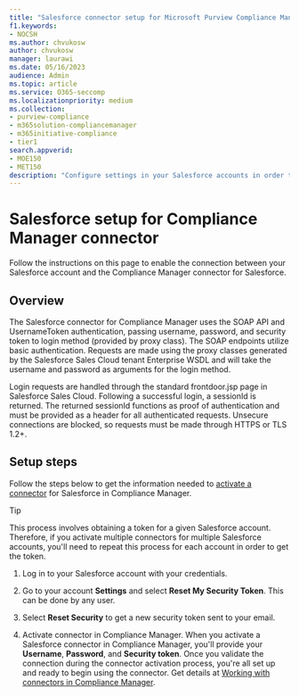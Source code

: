 ```yaml
---
title: "Salesforce connector setup for Microsoft Purview Compliance Manager"
f1.keywords:
- NOCSH
ms.author: chvukosw
author: chvukosw
manager: laurawi
ms.date: 05/16/2023
audience: Admin
ms.topic: article
ms.service: O365-seccomp
ms.localizationpriority: medium
ms.collection:
- purview-compliance
- m365solution-compliancemanager
- m365initiative-compliance
- tier1
search.appverid:
- MOE150
- MET150
description: "Configure settings in your Salesforce accounts in order to activate connectors for Microsoft Purview Compliance Manager."
---
```


# Salesforce setup for Compliance Manager connector

Follow the instructions on this page to enable the connection between your Salesforce account and the Compliance Manager connector for Salesforce.

## Overview

The Salesforce connector for Compliance Manager uses the SOAP API and UsernameToken authentication, passing username, password, and security token to login method (provided by proxy class). The SOAP endpoints utilize basic authentication. Requests are made using the proxy classes generated by the Salesforce Sales Cloud tenant Enterprise WSDL and will take the username and password as arguments for the login method.

Login requests are handled through the standard frontdoor.jsp page in Salesforce Sales Cloud. Following a successful login, a sessionId is returned. The returned sessionId functions as proof of authentication and must be provided as a header for all authenticated requests. Unsecure connections are blocked, so requests must be made through HTTPS or TLS 1.2+.

## Setup steps 
Follow the steps below to get the information needed to [activate a connector](compliance-manager-connectors.md#step-2-activate-the-connector-in-compliance-manager) for Salesforce in Compliance Manager.

> [!TIP]
> This process involves obtaining a token for a given Salesforce account. Therefore, if you activate multiple connectors for multiple Salesforce accounts, you'll need to repeat this process for each account in order to get the token.

1. Log in to your Salesforce account with your credentials.

1. Go to your account **Settings** and select **Reset My Security Token**. This can be done by any user.

1. Select **Reset Security** to get a new security token sent to your email.

1. Activate connector in Compliance Manager. When you activate a Salesforce connector in Compliance Manager, you'll provide your **Username**, **Password**, and **Security token**. Once you validate the connection during the connector activation process, you're all set up and ready to begin using the connector. Get details at [Working with connectors in Compliance Manager](ompliance-manager-connectors.md).
